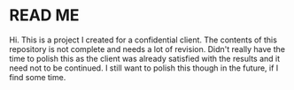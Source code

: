 # READ ME

Hi. This is a project I created for a confidential client. The contents of this repository is not complete and needs a lot of revision. Didn't really have the time to polish this as the client was already satisfied with the results and it need not to be continued. I still want to polish this though in the future, if I find some time.
